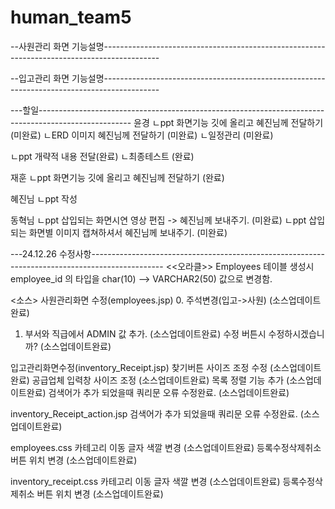 # human_team5
--사원관리 화면 기능설명--------------------------------------------------------------------------------------------

--입고관리 화면 기능설명--------------------------------------------------------------------------------------------

---할일-----------------------------------------------------------------------------------------------------
윤경
ㄴppt 화면기능 깃에 올리고 혜진님께 전달하기 (미완료)
ㄴERD 이미지 혜진님께 전달하기 (미완료)
ㄴ일정관리 (미완료)

ㄴppt 개략적 내용 전달(완료)
ㄴ최종테스트 (완료)

재훈
ㄴppt 화면기능 깃에 올리고 혜진님께 전달하기 (완료)

혜진님
ㄴppt 작성

동혁님 
ㄴppt 삽입되는 화면시연 영상 편집 -> 혜진님께 보내주기. (미완료)
ㄴppt 삽입되는 화면별 이미지 캡쳐하셔서 혜진님께 보내주기. (미완료)

---24.12.26 수정사항------------------------------------------------------------------------------------------------
<<오라클>>
Employees  테이블 생성시 employee_id 의 타입을 char(10) --> VARCHAR2(50) 값으로 변경함. 

<소스>
사원관리화면 수정(employees.jsp)
0. 주석변경(입고->사원) 			(소스업데이트완료)
1. 부서와 직급에서 ADMIN 값 추가. 		(소스업데이트완료)
수정 버튼시 수정하시겠습니까?		(소스업데이트완료)

입고관리화면수정(inventory_Receipt.jsp)
찾기버튼 사이즈 조정 수정			(소스업데이트완료)
공급업체 입력창 사이즈 조정			(소스업데이트완료)
목록 정렬 기능 추가			(소스업데이트완료)
검색어가 추가 되었을때 쿼리문 오류 수정완료. 	(소스업데이트완료)

inventory_Receipt_action.jsp
검색어가 추가 되었을때 쿼리문 오류 수정완료. 	(소스업데이트완료)

employees.css
카테고리 이동 글자 색깔 변경		(소스업데이트완료)
등록수정삭제취소 버튼 위치 변경		(소스업데이트완료)

inventory_receipt.css
카테고리 이동 글자 색깔 변경		(소스업데이트완료)
등록수정삭제취소 버튼 위치 변경		(소스업데이트완료)
